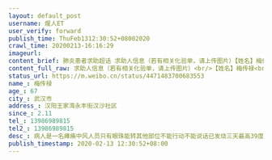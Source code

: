 ```yaml
---
layout: default_post
username: 煋人ET
user_verify: forward
publish_time: ThuFeb1312:30:52+08002020
crawl_time: 20200213-16:16:29
imageurl: 
content_brief: 肺炎患者求助超话 求助人信息（若有相关化验单，请上传图片）【姓名】梅传禄【年龄】67【所在城市】武汉市【所在小区、社区】汉阳王家湾永丰街汉沙社区【患病时间】2.11【联系方式】13986989815【其他紧急联系人】13986989815【病情描述】病人是一名瘫痪中风人员 只有眼珠能转 其他部位不 ...全文
content_full_raw: 求助人信息（若有相关化验单，请上传图片）<br/>【姓名】梅传禄<br/>【年龄】67<br/>【所在城市】武汉市<br/>【所在小区、社区】汉阳王家湾永丰街汉沙社区<br/>【患病时间】2.11<br/>【联系方式】13986989815<br/>【其他紧急联系人】13986989815<br/>【病情描述】<br/>病人是一名瘫痪中风人员只有眼珠能转其他部位不能行动不能说话<br/>已发烧三天最高39度已有呼吸不畅症状且口腔中有一点血水不只是口腔出血还是呼吸道问题<br/>常住地是香江社区但是由于做了脑外科手术术后一直在医院年前医院说不明肺炎很严重建议出院于是我们联系转到了汉阳汉沙社区的养老院<br/>联系香江社区说目前不准跨区接诊我联系汉沙社区说要联系好医院社区在协调送医我怕瘫痪病人去医院在做门诊的话父亲受不了这个折腾希望能有更安全的方案我知道一线现在很困难但实在不知道找谁沟通了
status_url: https://m.weibo.cn/status/4471483700683553
name_: 梅传禄
age_: 67
city_: 武汉市
address_: 汉阳王家湾永丰街汉沙社区
since_: 2.11
tel_: 13986989815
tel2_: 13986989815
desc_: 病人是一名瘫痪中风人员只有眼珠能转其他部位不能行动不能说话已发烧三天最高39度已有呼吸不畅症状且口腔中有一点血水不只是口腔出血还是呼吸道问题常住地是香江社区但是由于做了脑外科手术术后一直在医院年前医院说不明肺炎很严重建议出院于是我们联系转到了汉阳汉沙社区的养老院联系香江社区说目前不准跨区接诊我联系汉沙社区说要联系好医院社区在协调送医我怕瘫痪病人去医院在做门诊的话父亲受不了这个折腾希望能有更安全的方案我知道一线现在很困难但实在不知道找谁沟通了
publish_timestamp: 2020-02-13 12:30:52+08:00
---
```

